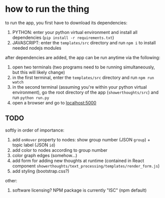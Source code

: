 # how to run the thing

to run the app, you first have to download its dependencies:
1. PYTHON: enter your python virtual environment and install all dependencies (`pip install -r requirements.txt`)
2. JAVASCRIPT: enter the `templates/src` directory and run `npm i` to install needed nodejs modules

after dependencies are added, the app can be run anytime via the following:
1. open two terminals (two programs need to be running simultaneously, but this will likely change)
2. in the first terminal, enter the `templates/src` directory and run `npm run watch`
3. in the second terminal (assuming you're within your python virtual environment), go the root directory of the app (`showerthoughts/src`) and run `python run.py`
4. open a browser and go to [localhost:5000](https://127.0.0.1:5000)

## TODO

softly in order of importance:

1. add `onHover` property to nodes: show group number (JSON `group`) + topic label (JSON `id`)
2. add color to nodes according to group number
3. color graph edges (somehow...)
4. add form for adding new thoughts at runtime (contained in React component `showerthoughts/text_processing/templates/render_form.js`)
5. add styling (bootstrap.css?)

other:

1. software licensing? NPM package is currently "ISC" (npm default)